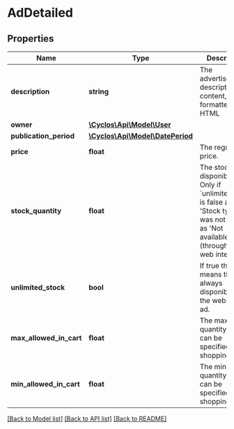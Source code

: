 # AdDetailed

## Properties
Name | Type | Description | Notes
------------ | ------------- | ------------- | -------------
**description** | **string** | The advertisement description content, formatted as HTML | [optional] 
**owner** | [**\Cyclos\Api\Model\User**](User.md) |  | [optional] 
**publication_period** | [**\Cyclos\Api\Model\DatePeriod**](DatePeriod.md) |  | [optional] 
**price** | **float** | The regular price. | [optional] 
**stock_quantity** | **float** | The stock disponibility. Only if &#x60;unlimitedStock&#x60; is false and the  &#x27;Stock type&#x27; was not marked as &#x27;Not available&#x27; (through the web  interface). | [optional] 
**unlimited_stock** | **bool** | If true then it means there is always disponibility of the webshop ad. | [optional] 
**max_allowed_in_cart** | **float** | The maximum quantity that can be specified in the shopping cart. | [optional] 
**min_allowed_in_cart** | **float** | The minimum quantity that can be specified in the shopping cart. | [optional] 

[[Back to Model list]](../../README.md#documentation-for-models) [[Back to API list]](../../README.md#documentation-for-api-endpoints) [[Back to README]](../../README.md)

